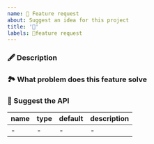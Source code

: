 ```yaml
---
name: 🙏 Feature request
about: Suggest an idea for this project
title: '🙏'
labels: 🙏feature request
---
```



### 🖋 Description

### 🏞 What problem does this feature solve

### 🧐 Suggest the API

|  name  |  type  | default  | description |
|----|----|----|----|
|  -  |  -  |  -  |  -  |
